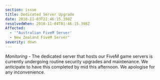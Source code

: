 ```yaml
---
section: issue
title: Dedicated Server Upgrade
date: 2018-11-03T22:46:15.398Z
resolvedWhen: 2018-11-04T01:46:15.398Z
Affected:
  - '"Australian FiveM Server'
  - New Zealand FiveM Server"
severity: down
---
```

*Monitoring* - The dedicated server that hosts our FiveM game servers is currently undergoing routine security upgrades and maintenance. We anticipate to have this completed by mid this afternoon. We apologise for any inconvenience.
